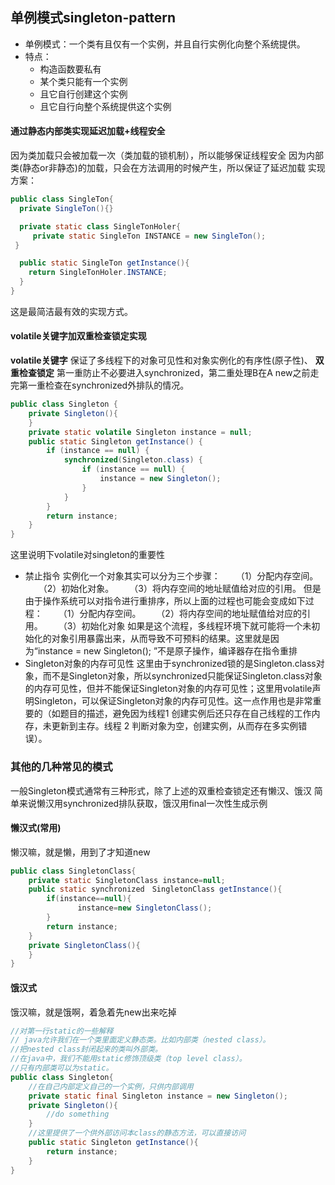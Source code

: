 ## 单例模式singleton-pattern
- 单例模式：一个类有且仅有一个实例，并且自行实例化向整个系统提供。
- 特点：
  - 构造函数要私有
  - 某个类只能有一个实例
  - 且它自行创建这个实例
  - 且它自行向整个系统提供这个实例

#### 通过静态内部类实现延迟加载+线程安全
因为类加载只会被加载一次（类加载的锁机制），所以能够保证线程安全
因为内部类(静态or非静态)的加载，只会在方法调用的时候产生，所以保证了延迟加载
实现方案：

```java
public class SingleTon{
  private SingleTon(){}

  private static class SingleTonHoler{
     private static SingleTon INSTANCE = new SingleTon();
 }

  public static SingleTon getInstance(){
    return SingleTonHoler.INSTANCE;
  }
}
```
这是最简洁最有效的实现方式。

#### volatile关键字加双重检查锁定实现
**volatile关键字** 保证了多线程下的对象可见性和对象实例化的有序性(原子性)、
**双重检查锁定** 第一重防止不必要进入synchronized，第二重处理B在A new之前走完第一重检查在synchronized外排队的情况。
```java
public class Singleton {
    private Singleton(){
    }
    private static volatile Singleton instance = null;
    public static Singleton getInstance() {
        if (instance == null) {
            synchronized(Singleton.class) {
                if (instance == null) {
                    instance = new Singleton();
                }
            }
        }
        return instance;
    }
}
```
这里说明下volatile对singleton的重要性
- 禁止指令
实例化一个对象其实可以分为三个步骤：
　　（1）分配内存空间。
　　（2）初始化对象。
　　（3）将内存空间的地址赋值给对应的引用。
但是由于操作系统可以对指令进行重排序，所以上面的过程也可能会变成如下过程：
　　（1）分配内存空间。
　　（2）将内存空间的地址赋值给对应的引用。
　　（3）初始化对象
如果是这个流程，多线程环境下就可能将一个未初始化的对象引用暴露出来，从而导致不可预料的结果。这里就是因为“instance = new Singleton(); ”不是原子操作，编译器存在指令重排
- Singleton对象的内存可见性
这里由于synchronized锁的是Singleton.class对象，而不是Singleton对象，所以synchronized只能保证Singleton.class对象的内存可见性，但并不能保证Singleton对象的内存可见性；这里用volatile声明Singleton，可以保证Singleton对象的内存可见性。这一点作用也是非常重要的（如题目的描述，避免因为线程1 创建实例后还只存在自己线程的工作内存，未更新到主存。线程 2 判断对象为空，创建实例，从而存在多实例错误）。
### 其他的几种常见的模式
一般Singleton模式通常有三种形式，除了上述的双重检查锁定还有懒汉、饿汉
简单来说懒汉用synchronized排队获取，饿汉用final一次性生成示例
#### 懒汉式(常用)
懒汉嘛，就是懒，用到了才知道new

```java
public class SingletonClass{
    private static SingletonClass instance=null;
    public static synchronized　SingletonClass getInstance(){
        if(instance==null){
               instance=new SingletonClass();
        }
        return instance;
    }
    private SingletonClass(){
    }
}
```
#### 饿汉式
饿汉嘛，就是饿啊，着急着先new出来吃掉
```java
//对第一行static的一些解释
// java允许我们在一个类里面定义静态类。比如内部类（nested class）。
//把nested class封闭起来的类叫外部类。
//在java中，我们不能用static修饰顶级类（top level class）。
//只有内部类可以为static。
public class Singleton{
    //在自己内部定义自己的一个实例，只供内部调用
    private static final Singleton instance = new Singleton();
    private Singleton(){
        //do something
    }
    //这里提供了一个供外部访问本class的静态方法，可以直接访问
    public static Singleton getInstance(){
        return instance;
    }
}
```
